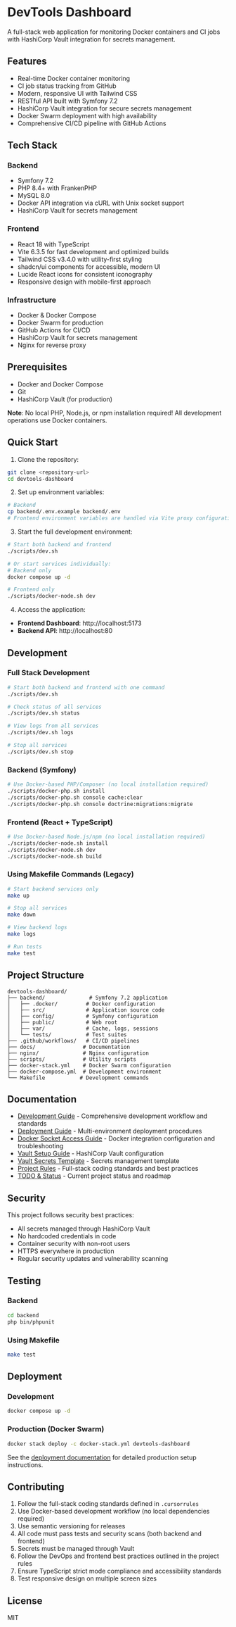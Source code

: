 # DevTools Dashboard

A full-stack web application for monitoring Docker containers and CI jobs with HashiCorp Vault integration for secrets management.

## Features

- Real-time Docker container monitoring
- CI job status tracking from GitHub
- Modern, responsive UI with Tailwind CSS
- RESTful API built with Symfony 7.2
- HashiCorp Vault integration for secure secrets management
- Docker Swarm deployment with high availability
- Comprehensive CI/CD pipeline with GitHub Actions

## Tech Stack

### Backend
- Symfony 7.2
- PHP 8.4+ with FrankenPHP
- MySQL 8.0
- Docker API integration via cURL with Unix socket support
- HashiCorp Vault for secrets management

### Frontend
- React 18 with TypeScript
- Vite 6.3.5 for fast development and optimized builds
- Tailwind CSS v3.4.0 with utility-first styling
- shadcn/ui components for accessible, modern UI
- Lucide React icons for consistent iconography
- Responsive design with mobile-first approach

### Infrastructure
- Docker & Docker Compose
- Docker Swarm for production
- GitHub Actions for CI/CD
- HashiCorp Vault for secrets management
- Nginx for reverse proxy

## Prerequisites

- Docker and Docker Compose
- Git
- HashiCorp Vault (for production)

**Note**: No local PHP, Node.js, or npm installation required! All development operations use Docker containers.

## Quick Start

1. Clone the repository:
```bash
git clone <repository-url>
cd devtools-dashboard
```

2. Set up environment variables:
```bash
# Backend
cp backend/.env.example backend/.env
# Frontend environment variables are handled via Vite proxy configuration
```

3. Start the full development environment:
```bash
# Start both backend and frontend
./scripts/dev.sh

# Or start services individually:
# Backend only
docker compose up -d

# Frontend only  
./scripts/docker-node.sh dev
```

4. Access the application:
- **Frontend Dashboard**: http://localhost:5173
- **Backend API**: http://localhost:80

## Development

### Full Stack Development
```bash
# Start both backend and frontend with one command
./scripts/dev.sh

# Check status of all services
./scripts/dev.sh status

# View logs from all services
./scripts/dev.sh logs

# Stop all services
./scripts/dev.sh stop
```

### Backend (Symfony)
```bash
# Use Docker-based PHP/Composer (no local installation required)
./scripts/docker-php.sh install
./scripts/docker-php.sh console cache:clear
./scripts/docker-php.sh console doctrine:migrations:migrate
```

### Frontend (React + TypeScript)
```bash
# Use Docker-based Node.js/npm (no local installation required)
./scripts/docker-node.sh install
./scripts/docker-node.sh dev
./scripts/docker-node.sh build
```

### Using Makefile Commands (Legacy)
```bash
# Start backend services only
make up

# Stop all services
make down

# View backend logs
make logs

# Run tests
make test
```

## Project Structure

```
devtools-dashboard/
├── backend/              # Symfony 7.2 application
│   ├── .docker/         # Docker configuration
│   ├── src/             # Application source code
│   ├── config/          # Symfony configuration
│   ├── public/          # Web root
│   ├── var/             # Cache, logs, sessions
│   └── tests/           # Test suites
├── .github/workflows/   # CI/CD pipelines
├── docs/               # Documentation
├── nginx/              # Nginx configuration
├── scripts/            # Utility scripts
├── docker-stack.yml    # Docker Swarm configuration
├── docker-compose.yml  # Development environment
└── Makefile           # Development commands
```

## Documentation

- [Development Guide](docs/DEVELOPMENT.md) - Comprehensive development workflow and standards
- [Deployment Guide](docs/DEPLOYMENT.md) - Multi-environment deployment procedures
- [Docker Socket Access Guide](DOCKER_SOCKET_ACCESS.md) - Docker integration configuration and troubleshooting
- [Vault Setup Guide](docs/vault-setup.md) - HashiCorp Vault configuration
- [Vault Secrets Template](docs/vault-secrets-template.md) - Secrets management template
- [Project Rules](.cursorrules) - Full-stack coding standards and best practices
- [TODO & Status](TODO.md) - Current project status and roadmap

## Security

This project follows security best practices:
- All secrets managed through HashiCorp Vault
- No hardcoded credentials in code
- Container security with non-root users
- HTTPS everywhere in production
- Regular security updates and vulnerability scanning

## Testing

### Backend
```bash
cd backend
php bin/phpunit
```

### Using Makefile
```bash
make test
```

## Deployment

### Development
```bash
docker compose up -d
```

### Production (Docker Swarm)
```bash
docker stack deploy -c docker-stack.yml devtools-dashboard
```

See the [deployment documentation](docs/vault-setup.md) for detailed production setup instructions.

## Contributing

1. Follow the full-stack coding standards defined in `.cursorrules`
2. Use Docker-based development workflow (no local dependencies required)
3. Use semantic versioning for releases
4. All code must pass tests and security scans (both backend and frontend)
5. Secrets must be managed through Vault
6. Follow the DevOps and frontend best practices outlined in the project rules
7. Ensure TypeScript strict mode compliance and accessibility standards
8. Test responsive design on multiple screen sizes

## License

MIT
